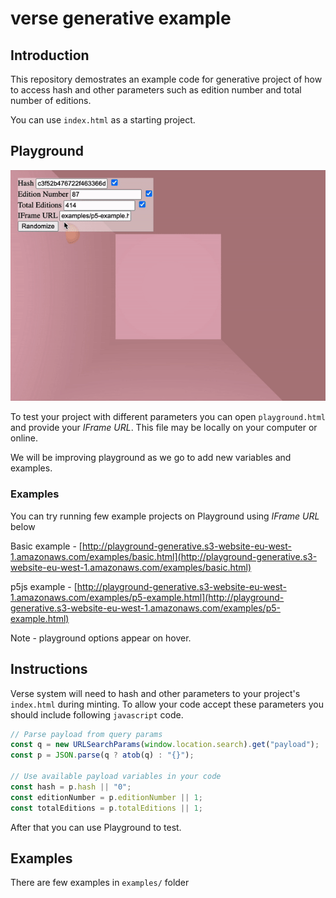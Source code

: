 # verse generative example

## Introduction

This repository demostrates an example code for generative project of how to access hash and other parameters such as edition number and total number of editions.

You can use `index.html` as a starting project.

## Playground

![alt text](docs/assets/playground-demo.gif "Title")

To test your project with different parameters you can open `playground.html` and provide your _IFrame URL_. This file may be locally on your computer or online.

We will be improving playground as we go to add new variables and examples.

### Examples

You can try running few example projects on Playground using _IFrame URL_ below

Basic example - [http://playground-generative.s3-website-eu-west-1.amazonaws.com/examples/basic.html](http://playground-generative.s3-website-eu-west-1.amazonaws.com/examples/basic.html)

p5js example - [http://playground-generative.s3-website-eu-west-1.amazonaws.com/examples/p5-example.html](http://playground-generative.s3-website-eu-west-1.amazonaws.com/examples/p5-example.html)

Note - playground options appear on hover.

## Instructions

Verse system will need to hash and other parameters to your project's  
`index.html` during minting. To allow your code accept these parameters you should include following `javascript` code.

```js
// Parse payload from query params
const q = new URLSearchParams(window.location.search).get("payload");
const p = JSON.parse(q ? atob(q) : "{}");

// Use available payload variables in your code
const hash = p.hash || "0";
const editionNumber = p.editionNumber || 1;
const totalEditions = p.totalEditions || 1;
```

After that you can use Playground to test.

## Examples

There are few examples in `examples/` folder
